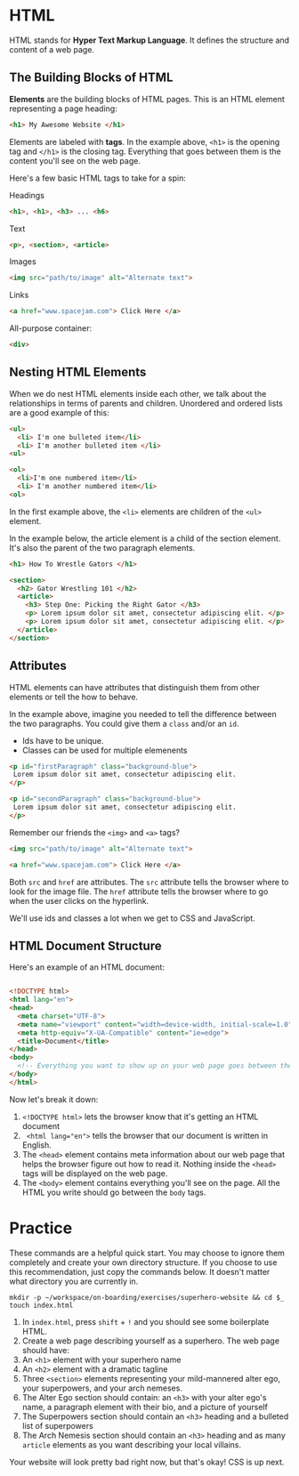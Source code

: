 # HTML

HTML stands for __Hyper Text Markup Language__. It defines the structure and content of a web page.

## The Building Blocks of HTML

__Elements__ are the building blocks of HTML pages. This is an HTML element representing a page heading:
```html
<h1> My Awesome Website </h1>
```

Elements are labeled with __tags__. In the example above, `<h1>` is the opening tag and `</h1>` is the closing tag. Everything that goes between them is the content you'll see on the web page. 

Here's a few basic HTML tags to take for a spin:

Headings
```html
<h1>, <h1>, <h3> ... <h6>
```

Text
```html
<p>, <section>, <article>
```

Images
```html
<img src="path/to/image" alt="Alternate text">
```

Links
```html
<a href="www.spacejam.com"> Click Here </a>
```

All-purpose container:
```html
<div>
```

## Nesting HTML Elements
When we do nest HTML elements inside each other, we talk about the relationships in terms of parents and children. Unordered and ordered lists are a good example of this:
```html
<ul>
  <li> I'm one bulleted item</li>
  <li> I'm another bulleted item </li>
<ul>

<ol>
  <li>I'm one numbered item</li>
  <li> I'm another numbered item</li>
<ol>
```
In the first example above, the `<li>` elements are children of the `<ul>` element.

In the example below, the article element is a child of the section element. It's also the parent of the two paragraph elements. 

```html
<h1> How To Wrestle Gators </h1>

<section>
  <h2> Gator Wrestling 101 </h2>
  <article>
    <h3> Step One: Picking the Right Gator </h3>
    <p> Lorem ipsum dolor sit amet, consectetur adipiscing elit. </p>
    <p> Lorem ipsum dolor sit amet, consectetur adipiscing elit. </p>
  </article>
</section>

```

## Attributes

HTML elements can have attributes that distinguish them from other elements or tell the how to behave. 

In the example above, imagine you needed to tell the difference between the two paragraphs. You could give them a `class` and/or an  `id`.

- Ids have to be unique.
- Classes can be used for multiple elemenents 

```html
<p id="firstParagraph" class="background-blue">
 Lorem ipsum dolor sit amet, consectetur adipiscing elit. 
</p>

<p id="secondParagraph" class="background-blue">
 Lorem ipsum dolor sit amet, consectetur adipiscing elit.
</p>
```

Remember our friends the ```<img>``` and ```<a>``` tags? 

```html
<img src="path/to/image" alt="Alternate text">

<a href="www.spacejam.com"> Click Here </a>
```

Both `src` and `href` are attributes. The `src` attribute tells the browser where to look for the image file. The `href` attribute tells the browser where to go when the user clicks on the hyperlink. 


We'll use ids and classes a lot when we get to CSS and JavaScript.

## HTML Document Structure

Here's an example of an HTML document:

```html

<!DOCTYPE html>
<html lang="en">
<head>
  <meta charset="UTF-8">
  <meta name="viewport" content="width=device-width, initial-scale=1.0">
  <meta http-equiv="X-UA-Compatible" content="ie=edge">
  <title>Document</title>
</head>
<body>
  <!-- Everything you want to show up on your web page goes between these two tags -->
</body>
</html>

```

Now let's break it down:
1. `<!DOCTYPE html>` lets the browser know that it's getting an HTML document
1. ` <html lang="en">` tells the browser that our document is written in English.
1. The `<head>` element contains meta information about our web page that helps the browser figure out how to read it. Nothing inside the `<head>` tags will be displayed on the web page.
1. The `<body>` element contains everything you'll see on the page. All the HTML you write should go between the `body` tags.

# Practice

These commands are a helpful quick start. You may choose to ignore them completely and create your own directory structure. If you choose to use this recommendation, just copy the commands below. It doesn't matter what directory you are currently in.
```
mkdir -p ~/workspace/on-boarding/exercises/superhero-website && cd $_
touch index.html
```

1. In `index.html`, press `shift` + `!` and you should see some boilerplate HTML.
1. Create a web page describing yourself as a superhero. The web page should have:
  1. An `<h1>` element with your superhero name
  1. An `<h2>` element with a dramatic tagline
  1. Three `<section>` elements representing your mild-mannered alter ego, your superpowers, and your arch nemeses. 
  1. The Alter Ego section should contain: an `<h3>` with your alter ego's name, a paragraph element with their bio, and a picture of yourself
  1. The Superpowers section should contain an `<h3>` heading and a bulleted list of superpowers 
  1. The Arch Nemesis section should contain an `<h3>` heading and as many `article` elements as you want describing your local villains.

Your website will look pretty bad right now, but that's okay! CSS is up next.










